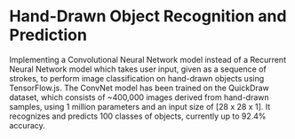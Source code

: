 # Hand-Drawn Object Recognition and Prediction
Implementing a Convolutional Neural Network model instead of a Recurrent Neural Network model which takes user input, given as a sequence of strokes, to perform image classification on hand-drawn objects using TensorFlow.js. The ConvNet model has been trained on the QuickDraw dataset, which consists of ~400,000 images derived from hand-drawn samples, using 1 million parameters and an input size of [28 x 28 x 1]. It recognizes and predicts 100 classes of objects, currently up to 92.4% accuracy.


